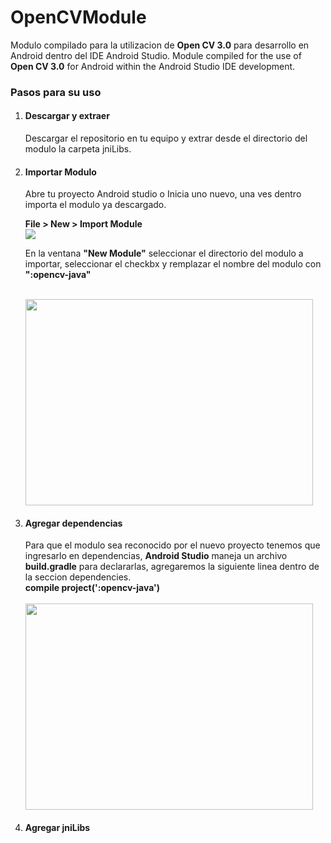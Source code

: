 # OpenCVModule

Modulo compilado para la utilizacion de <b>Open CV 3.0</b> para desarrollo en Android dentro del IDE Android Studio.
Module compiled for the use of <b>Open CV 3.0</b> for Android within the Android Studio IDE development.

<h3>Pasos para su uso</h3>
<ol>
  <li> <h4>Descargar y extraer</h4> 
      <p>Descargar el repositorio en tu equipo y extrar desde el directorio del modulo la carpeta jniLibs.</p>
  <li> <h4>Importar Modulo</h4>
      <p>Abre tu proyecto Android studio o Inicia uno nuevo, una ves dentro importa el modulo ya descargado.</p>
      <b>File > New > Import Module</b>
      <br>
      <img src="http://www.truiton.com/wp-content/uploads/2015/02/Android-Studio-Add-Library-1.jpg">
      <br>
      <p>En la ventana <b>"New Module"</b> seleccionar el directorio del modulo a importar, seleccionar el checkbx y remplazar el nombre del modulo con <b>":opencv-java"</b></p>
      <br>
      <img width=460 height=330 src="http://1.bp.blogspot.com/-XvGQFhswm4g/VayawVHvdFI/AAAAAAAAIFM/OCFoxD2l6h0/s1600/quan404_hinh5_new%2Bmodule.png">
  <li> <h4>Agregar dependencias</h4>
      <p>Para que el modulo sea reconocido por el nuevo proyecto tenemos que ingresarlo en dependencias, <b>Android Studio</b> maneja un archivo <b>build.gradle</b> para declararlas, agregaremos la siguiente linea dentro de la seccion dependencies.
      <br>
      <b>compile project(':opencv-java')</b>
      <br>
      <br>
      <img width=460 height=330 src="http://4.bp.blogspot.com/-PL5tJP1uflU/VayawuvY8KI/AAAAAAAAIFI/FnLvsFmL2uE/s1600/quan404_hinh6_gradle.png">
  <li> <h4>Agregar jniLibs</h4> 
</ol>

